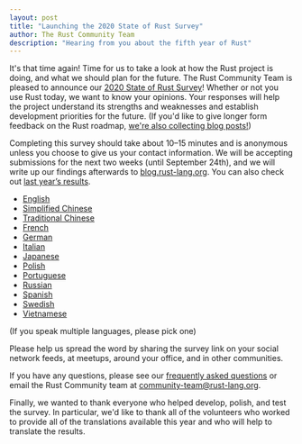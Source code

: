 ```yaml
---
layout: post
title: "Launching the 2020 State of Rust Survey"
author: The Rust Community Team
description: "Hearing from you about the fifth year of Rust"
---
```


It's that time again! Time for us to take a look at how the Rust project is doing, and what we should plan for the future. The Rust Community Team is pleased to announce our [2020 State of Rust Survey][survey]! Whether or not you use Rust today, we want to know your opinions. Your responses will help the project understand its strengths and weaknesses and establish development priorities for the future. (If you'd like to give longer form feedback on the Rust roadmap, [we're also collecting blog posts!](https://blog.rust-lang.org/2020/09/03/Planning-2021-Roadmap.html))

Completing this survey should take about 10–15 minutes and is anonymous unless you choose to give us your contact information. We will be accepting submissions for the next two weeks (until September 24th), and we will write up our findings afterwards to [blog.rust-lang.org]. You can also check out [last year’s results][2019 survey].

- [English][survey]
- [Simplified Chinese]
- [Traditional Chinese]
- [French]
- [German]
- [Italian]
- [Japanese]
- [Polish]
- [Portuguese]
- [Russian]
- [Spanish]
- [Swedish]
- [Vietnamese]

(If you speak multiple languages, please pick one)

Please help us spread the word by sharing the survey link on your social network feeds, at meetups, around your office, and in other communities.

If you have any questions, please see our [frequently asked questions] or email the Rust Community team at [community-team@rust-lang.org].

Finally, we wanted to thank everyone who helped develop, polish, and test the survey. In particular, we'd like to thank all of the volunteers who worked to provide all of the translations available this year and who will help to translate the results.

[blog.rust-lang.org]: https://blog.rust-lang.org
[frequently asked questions]: https://forge.rust-lang.org/community/survey-faq.html
[community-team@rust-lang.org]: mailto:community-team@rust-lang.org
[2019 survey]: https://blog.rust-lang.org/2020/04/17/Rust-survey-2019.html

[survey]: https://docs.google.com/forms/d/e/1FAIpQLSf__XKjS2xa55jUOi78ONvjG0elG5ZWqOz0MYdX6sgmcjb5pw/viewform?usp=sf_link
[Portuguese]: https://docs.google.com/forms/d/e/1FAIpQLSeMTgzEh1MIvOnH0RPcyZVcg1OOcjsjp1eR55KrTQsP6jvOvQ/viewform?usp=sf_link
[Simplified Chinese]: https://wj.qq.com/s2/7111747/269f
[Polish]: https://docs.google.com/forms/d/e/1FAIpQLScBvNYpnh4fUyCUaUt6Er7jA96HONN7aoQFSloGGPnZPq8z4w/viewform?usp=sf_link
[Vietnamese]: https://docs.google.com/forms/d/e/1FAIpQLSc_EKfKS8ZMxGyqGMLZvPL7cBbYT-CN33i13rxkIXq_CDxXHw/viewform?usp=sf_link
[French]: https://docs.google.com/forms/d/e/1FAIpQLSf4nsxMALOgsibbOuOCyqtw_kRXw5S3GXT-zD91vCokP9T1QA/viewform?usp=sf_link
[Italian]: https://docs.google.com/forms/d/e/1FAIpQLSc_QaYM_YNgqXuykSPpTHsK9A-kPmpXhrDJGwbMMKnkYbDcug/viewform?usp=sf_link
[Korean]: https://docs.google.com/forms/d/e/1FAIpQLSeaV5iay4xjS0ng3SdIJ3X_gMG5VFYpSk_vyEpim6uG21RM3A/viewform?usp=sf_link
[Spanish]: https://docs.google.com/forms/d/e/1FAIpQLScn-49B-k7ZD6PUb6PqzE_X105X4KHJ9BJrYEZ0PIN8v6H6IA/viewform?usp=sf_link
[Russian]: https://docs.google.com/forms/d/e/1FAIpQLSccIcuXtEj-XmzGRDr_JJeW9gf1xN-PC31L3oSbGPhqedQV6g/viewform?usp=sf_link
[Traditional Chinese]: https://docs.google.com/forms/d/e/1FAIpQLSdExtEatN0UOsjmadXcGcHyQpwuhsgkLCQb-VLoRzL9P1K5iw/viewform?usp=sf_link
[Swedish]: https://docs.google.com/forms/d/e/1FAIpQLSdt0KZFqf9tR-xb7JV3uiAWTuLlotN8LbTgGBr2H2rpsQDIJQ/viewform?usp=sf_link
[German]: https://docs.google.com/forms/d/e/1FAIpQLSeNx7KKNM48dWycfwGzcJV3z87cwG941n4rke_-HQeblRUHDw/viewform?usp=sf_link
[Japanese]: https://docs.google.com/forms/d/e/1FAIpQLSe68ThS0F1rmCDJJy4v7GfLVKQiUi8KGvJcr2OLyr8brvWM_Q/viewform?usp=sf_link
